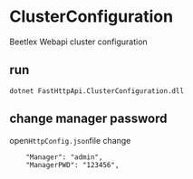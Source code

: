 # ClusterConfiguration
Beetlex Webapi cluster configuration

## run
`dotnet FastHttpApi.ClusterConfiguration.dll`
## change manager password
open`HttpConfig.json`file
change
```
    "Manager": "admin",
    "ManagerPWD": "123456",
```
